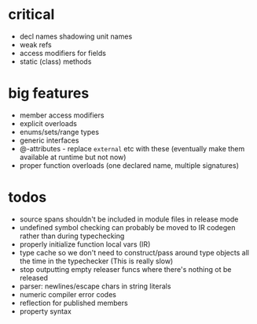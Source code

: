 # critical

* decl names shadowing unit names
* weak refs
* access modifiers for fields
* static (class) methods

# big features

* member access modifiers
* explicit overloads
* enums/sets/range types
* generic interfaces
* @-attributes - replace `external` etc with these (eventually make them available at runtime but not now)
* proper function overloads (one declared name, multiple signatures)

# todos

* source spans shouldn't be included in module files in release mode
* undefined symbol checking can probably be moved to IR codegen rather than during typechecking 
* properly initialize function local vars (IR)
* type cache so we don't need to construct/pass around type objects all the time in the typechecker (This is really slow)
* stop outputting empty releaser funcs where there's nothing ot be released
* parser: newlines/escape chars in string literals
* numeric compiler error codes
* reflection for published members
* property syntax
